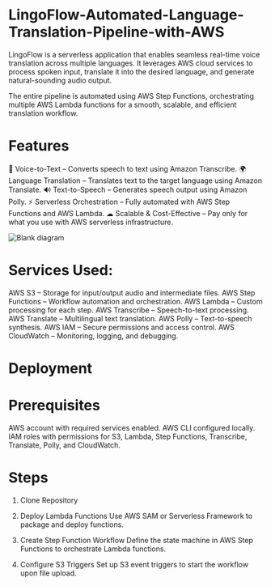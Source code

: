 # LingoFlow-Automated-Language-Translation-Pipeline-with-AWS
LingoFlow is a serverless application that enables seamless real-time voice translation across multiple languages.
It leverages AWS cloud services to process spoken input, translate it into the desired language, and generate natural-sounding audio output.

The entire pipeline is automated using AWS Step Functions, orchestrating multiple AWS Lambda functions for a smooth, scalable, and efficient translation workflow.

# Features
🎤 Voice-to-Text – Converts speech to text using Amazon Transcribe.
🌍 Language Translation – Translates text to the target language using Amazon Translate.
🔊 Text-to-Speech – Generates speech output using Amazon Polly.
⚡ Serverless Orchestration – Fully automated with AWS Step Functions and AWS Lambda.
☁ Scalable & Cost-Effective – Pay only for what you use with AWS serverless infrastructure.

![Blank diagram](https://github.com/user-attachments/assets/d717ff6f-d794-4009-855b-6fc9bd11a5c7)

# Services Used:

AWS S3 – Storage for input/output audio and intermediate files.
AWS Step Functions – Workflow automation and orchestration.
AWS Lambda – Custom processing for each step.
AWS Transcribe – Speech-to-text processing.
AWS Translate – Multilingual text translation.
AWS Polly – Text-to-speech synthesis.
AWS IAM – Secure permissions and access control.
AWS CloudWatch – Monitoring, logging, and debugging.

# Deployment

# Prerequisites
AWS account with required services enabled.
AWS CLI configured locally.
IAM roles with permissions for S3, Lambda, Step Functions, Transcribe, Translate, Polly, and CloudWatch.

# Steps
1. Clone Repository
   
2. Deploy Lambda Functions
Use AWS SAM or Serverless Framework to package and deploy functions.

3. Create Step Function Workflow
Define the state machine in AWS Step Functions to orchestrate Lambda functions.

4. Configure S3 Triggers
Set up S3 event triggers to start the workflow upon file upload.
